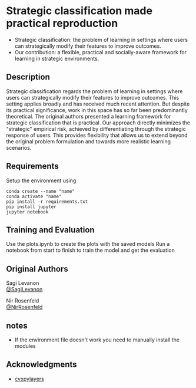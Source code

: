# Strategic classification made practical reproduction

* Strategic classification:  the problem of learning in settings where users can strategically modify their features to improve outcomes.
* Our contribution: a flexible, practical and socially-aware framework for learning in strategic environments.

## Description

Strategic classification regards the problem of learning in settings where users can strategically modify their features to improve outcomes. This setting applies broadly and has received much recent attention. But despite its practical significance, work in this space has so far been predominantly theoretical. The original authors presented a learning framework for strategic classification that is practical. Our approach directly minimizes the "strategic" empirical risk, achieved by differentiating through the strategic response of users. This provides flexibility that allows us to extend beyond the original problem formulation and towards more realistic learning scenarios.

## Requirements
Setup the environment using 
```setup
conda create --name "name"
conda activate "name"
pip install -r requirements.txt
pip install jupyter
jupyter notebook
```

## Training and Evaluation
Use the plots.ipynb to create the plots with the saved models
Run a notebook from start to finish to train the model and get the evaluation

## Original Authors
Sagi Levanon  
[@SagiLevanon](sagilevanon@campus.technion.ac.il)

Nir Rosenfeld  
[@NirRosenfeld](nirr@cs.technion.ac.il)

## notes

* If the environment file doesn't work you need to manually install the modules

## Acknowledgments

* [cvxpylayers](https://github.com/cvxgrp/cvxpylayers)
